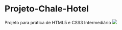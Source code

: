 # Projeto-Chale-Hotel
Projeto para prática de HTML5 e CSS3 Intermediário
![](https://github.com/JohnJohnNB/Projeto-Chale-Hotel/blob/main/preview.gif)
